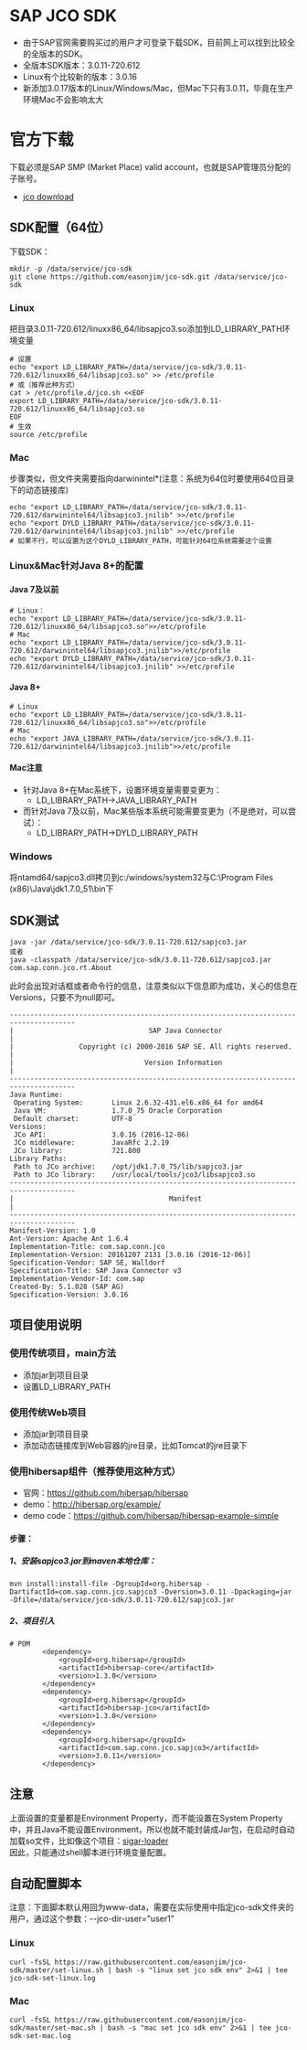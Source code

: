 # SAP JCO SDK
* 由于SAP官网需要购买过的用户才可登录下载SDK，目前网上可以找到比较全的全版本的SDK。 
* 全版本SDK版本：3.0.11-720.612  
* Linux有个比较新的版本：3.0.16
* 新添加3.0.17版本的Linux/Windows/Mac，但Mac下只有3.0.11，毕竟在生产环境Mac不会影响太大
# 官方下载
下载必须是SAP SMP (Market Place) valid account，也就是SAP管理员分配的子账号。
* [jco download](https://support.sap.com/en/product/connectors/jco.html)
## SDK配置（64位）
下载SDK：  
```shell
mkdir -p /data/service/jco-sdk
git clone https://github.com/easonjim/jco-sdk.git /data/service/jco-sdk
```
### Linux
把目录3.0.11-720.612/linuxx86_64/libsapjco3.so添加到LD_LIBRARY_PATH环境变量
```shell
# 设置
echo "export LD_LIBRARY_PATH=/data/service/jco-sdk/3.0.11-720.612/linuxx86_64/libsapjco3.so" >> /etc/profile
# 或（推荐此种方式）
cat > /etc/profile.d/jco.sh <<EOF
export LD_LIBRARY_PATH=/data/service/jco-sdk/3.0.11-720.612/linuxx86_64/libsapjco3.so
EOF
# 生效
source /etc/profile
```
### Mac
步骤类似，但文件夹需要指向darwinintel*(注意：系统为64位时要使用64位目录下的动态链接库)  
```shell
echo "export LD_LIBRARY_PATH=/data/service/jco-sdk/3.0.11-720.612/darwinintel64/libsapjco3.jnilib" >>/etc/profile
echo "export DYLD_LIBRARY_PATH=/data/service/jco-sdk/3.0.11-720.612/darwinintel64/libsapjco3.jnilib" >>/etc/profile
# 如果不行，可以设置为这个DYLD_LIBRARY_PATH，可能针对64位系统需要这个设置
```
### Linux&Mac针对Java 8+的配置
#### Java 7及以前
```shell
# Linux：
echo "export LD_LIBRARY_PATH=/data/service/jco-sdk/3.0.11-720.612/linuxx86_64/libsapjco3.so">>/etc/profile
# Mac
echo "export LD_LIBRARY_PATH=/data/service/jco-sdk/3.0.11-720.612/darwinintel64/libsapjco3.jnilib">>/etc/profile
echo "export DYLD_LIBRARY_PATH=/data/service/jco-sdk/3.0.11-720.612/darwinintel64/libsapjco3.jnilib" >>/etc/profile
```
#### Java 8+
```shell
# Linux
echo "export LD_LIBRARY_PATH=/data/service/jco-sdk/3.0.11-720.612/linuxx86_64/libsapjco3.so">>/etc/profile
# Mac
echo "export JAVA_LIBRARY_PATH=/data/service/jco-sdk/3.0.11-720.612/darwinintel64/libsapjco3.jnilib">>/etc/profile
```
#### Mac注意
* 针对Java 8+在Mac系统下，设置环境变量需要变更为：
    * LD_LIBRARY_PATH->JAVA_LIBRARY_PATH  
* 而针对Java 7及以前，Mac某些版本系统可能需要变更为（不是绝对，可以尝试）：
    * LD_LIBRARY_PATH->DYLD_LIBRARY_PATH
### Windows
将ntamd64/sapjco3.dll拷贝到c:/windows/system32与C:\Program Files (x86)\Java\jdk1.7.0_51\bin下
## SDK测试
```shell
java -jar /data/service/jco-sdk/3.0.11-720.612/sapjco3.jar
或者
java -classpath /data/service/jco-sdk/3.0.11-720.612/sapjco3.jar com.sap.conn.jco.rt.About
```
此时会出现对话框或者命令行的信息，注意类似以下信息即为成功，关心的信息在Versions，只要不为null即可。    
```shell
--------------------------------------------------------------------------------------
|                                 SAP Java Connector                                 |
|                Copyright (c) 2000-2016 SAP SE. All rights reserved.                |
|                                Version Information                                 |
--------------------------------------------------------------------------------------
Java Runtime:
 Operating System:       Linux 2.6.32-431.el6.x86_64 for amd64
 Java VM:                1.7.0_75 Oracle Corporation
 Default charset:        UTF-8
Versions:
 JCo API:                3.0.16 (2016-12-06)
 JCo middleware:         JavaRfc 2.2.19
 JCo library:            721.800
Library Paths:
 Path to JCo archive:    /opt/jdk1.7.0_75/lib/sapjco3.jar
 Path to JCo library:    /usr/local/tools/jco3/libsapjco3.so
--------------------------------------------------------------------------------------
|                                      Manifest                                      |
--------------------------------------------------------------------------------------
Manifest-Version: 1.0
Ant-Version: Apache Ant 1.6.4
Implementation-Title: com.sap.conn.jco
Implementation-Version: 20161207 2131 [3.0.16 (2016-12-06)]
Specification-Vendor: SAP SE, Walldorf
Specification-Title: SAP Java Connector v3
Implementation-Vendor-Id: com.sap
Created-By: 5.1.028 (SAP AG)
Specification-Version: 3.0.16
```

## 项目使用说明
### 使用传统项目，main方法
- 添加jar到项目目录
- 设置LD_LIBRARY_PATH
### 使用传统Web项目
- 添加jar到项目目录
- 添加动态链接库到Web容器的jre目录，比如Tomcat的jre目录下
### 使用hibersap组件（推荐使用这种方式）
* 官网：https://github.com/hibersap/hibersap  
* demo：http://hibersap.org/example/  
* demo code：https://github.com/hibersap/hibersap-example-simple  
#### 步骤：  
##### 1、安装sapjco3.jar到maven本地仓库：  
```shell
mvn install:install-file -DgroupId=org.hibersap -DartifactId=com.sap.conn.jco.sapjco3 -Dversion=3.0.11 -Dpackaging=jar -Dfile=/data/service/jco-sdk/3.0.11-720.612/sapjco3.jar
```
##### 2、项目引入  
```shell
# POM
        <dependency>
            <groupId>org.hibersap</groupId>
            <artifactId>hibersap-core</artifactId>
            <version>1.3.0</version>
        </dependency>
        <dependency>
            <groupId>org.hibersap</groupId>
            <artifactId>hibersap-jco</artifactId>
            <version>1.3.0</version>
        </dependency>
        <dependency>
            <groupId>org.hibersap</groupId>
            <artifactId>com.sap.conn.jco.sapjco3</artifactId>
            <version>3.0.11</version>
        </dependency>
```

## 注意
上面设置的变量都是Environment Property，而不能设置在System Property中，并且Java不能设置Environment，所以也就不能封装成Jar包，在启动时自动加载so文件，比如像这个项目：[sigar-loader](https://github.com/kamon-io/sigar-loader)  
因此，只能通过shell脚本进行环境变量配置。

## 自动配置脚本
注意：下面脚本默认用回为www-data，需要在实际使用中指定jco-sdk文件夹的用户，通过这个参数：--jco-dir-user="user1"
### Linux
```shell
curl -fsSL https://raw.githubusercontent.com/easonjim/jco-sdk/master/set-linux.sh | bash -s "linux set jco sdk env" 2>&1 | tee jco-sdk-set-linux.log
```
### Mac
```shell
curl -fsSL https://raw.githubusercontent.com/easonjim/jco-sdk/master/set-mac.sh | bash -s "mac set jco sdk env" 2>&1 | tee jco-sdk-set-mac.log
```
